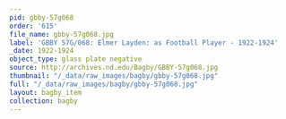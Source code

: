 ```yaml
---
pid: gbby-57g068
order: '615'
file_name: gbby-57g068.jpg
label: 'GBBY 57G/068: Elmer Layden: as Football Player - 1922-1924'
_date: 1922-1924
object_type: glass plate negative
source: http://archives.nd.edu/Bagby/GBBY-57g068.jpg
thumbnail: "/_data/raw_images/bagby/gbby-57g068.jpg"
full: "/_data/raw_images/bagby/gbby-57g068.jpg"
layout: bagby_item
collection: bagby
---
```

